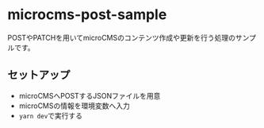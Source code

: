 # microcms-post-sample

POSTやPATCHを用いてmicroCMSのコンテンツ作成や更新を行う処理のサンプルです。

## セットアップ

- microCMSへPOSTするJSONファイルを用意
- microCMSの情報を環境変数へ入力
- `yarn dev`で実行する